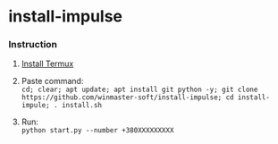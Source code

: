 # install-impulse

### Instruction

1. [Install Termux](https://play.google.com/store/apps/details?id=com.termux)

2. Paste command:  
` cd; clear; apt update; apt install git python -y; git clone https://github.com/winmaster-soft/install-impulse; cd install-impule; . install.sh `

3. Run:  
` python start.py --number +380ХХХХХХХХХ `
